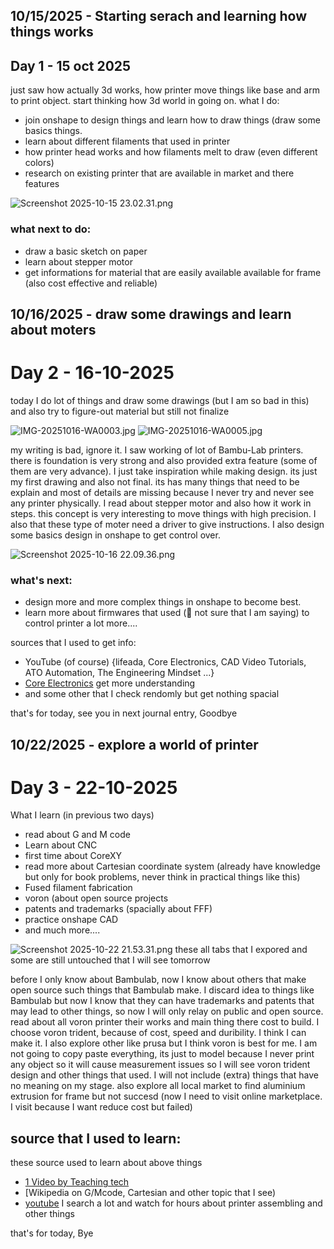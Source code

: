 <!--
  ===================    !!READ THIS NOTICE!!   ====================
  DO NOT edit this file manually. Your changes WILL BE OVERWRITTEN!
  This journal is auto generated and updated by Hack Club Blueprint.
  To edit this file, please edit your journal entries on Blueprint.
  ==================================================================
-->

## 10/15/2025 - Starting serach and learning how things works  

## Day 1 - 15 oct 2025

just saw how actually 3d works, how printer move things like base and arm to print object. start thinking how 3d world in going on. 
what I do:
- join onshape to design things and learn how to draw things (draw some basics things.
- learn about different filaments that used in printer
- how printer head works and how filaments melt to draw (even different colors)
- research on existing printer that are available in market and there features

![Screenshot 2025-10-15 23.02.31.png](https://blueprint.hackclub.com/user-attachments/blobs/proxy/eyJfcmFpbHMiOnsiZGF0YSI6MjUxNywicHVyIjoiYmxvYl9pZCJ9fQ==--a27eaca2232e02a1ab34df8c9f6849dd0af840e8/Screenshot%202025-10-15%2023.02.31.png)


### what next to do:
- draw a basic sketch on paper
- learn about stepper motor
- get informations for material that are easily available available for frame (also cost effective and reliable)
  

## 10/16/2025 - draw some drawings and learn about moters  

# Day 2 - 16-10-2025

today I do lot of things and draw some drawings (but I am so bad in this) and also try to figure-out material but still not finalize

![IMG-20251016-WA0003.jpg](https://blueprint.hackclub.com/user-attachments/blobs/proxy/eyJfcmFpbHMiOnsiZGF0YSI6MjUxMiwicHVyIjoiYmxvYl9pZCJ9fQ==--2d8ca2da5a45ece06bdac636ad5ca88c558a8bd1/IMG-20251016-WA0003.jpg)
![IMG-20251016-WA0005.jpg](https://blueprint.hackclub.com/user-attachments/blobs/proxy/eyJfcmFpbHMiOnsiZGF0YSI6MjUxMywicHVyIjoiYmxvYl9pZCJ9fQ==--b6ba965d53bf0d1444c7f5a1ecfe6261d49132c9/IMG-20251016-WA0005.jpg)

my writing is bad, ignore it. I saw working of lot of Bambu-Lab printers. there is foundation is very strong and also provided extra feature (some of them are very advance). I just take inspiration while making design. its just my first drawing and also not final. its has many things that need to be explain and most of details are missing because I never try and never see any printer physically. 
I read about stepper motor and also how it work in steps. this concept is very interesting to move things with high precision. I also that these type of moter need a driver to give instructions. 
I also design some basics design in onshape to get control over. 

![Screenshot 2025-10-16 22.09.36.png](https://blueprint.hackclub.com/user-attachments/blobs/proxy/eyJfcmFpbHMiOnsiZGF0YSI6MjUxNCwicHVyIjoiYmxvYl9pZCJ9fQ==--70a1b777c3377465a8afe5340240d063dafea4c7/Screenshot%202025-10-16%2022.09.36.png)


### what's next: 
- design more and more complex things in onshape to become best.
- learn more about firmwares that used (🤔 not sure that I am saying) to control printer
a lot more....

sources that I used to get info: 
- YouTube (of course) {lifeada, Core Electronics, CAD Video Tutorials, ATO Automation, The Engineering Mindset ...}
- [Core Electronics](https://core-electronics.com.au/guides/digital-electronics/servos-steppers-or-solenoids-choosing-an-actuator-to-move-your-project/)  get more understanding 
- and some other that I check rendomly but get nothing spacial

that's for today, see you in next journal entry,
Goodbye  

## 10/22/2025 - explore a world of printer  

# Day 3 - 22-10-2025

What I learn (in previous two days)
- read about G and M code
- Learn about CNC
- first time about CoreXY
- read more about Cartesian coordinate system (already have knowledge but only for book problems, never think in practical things like this)
- Fused filament fabrication
- voron (about open source projects
- patents and trademarks (spacially about FFF)
- practice onshape CAD
- and much more....

![Screenshot 2025-10-22 21.53.31.png](https://blueprint.hackclub.com/user-attachments/blobs/proxy/eyJfcmFpbHMiOnsiZGF0YSI6NDQ2NSwicHVyIjoiYmxvYl9pZCJ9fQ==--3281dba7677e0b5be5b01f9d7e4b9a5f7eede866/Screenshot%202025-10-22%2021.53.31.png)
these all tabs that I expored and some are still untouched that I will see tomorrow

before I only know about Bambulab, now I know about others that make open source such things that Bambulab make. I discard idea to things like Bambulab but now I know that they can have trademarks and patents that may lead to other things, so now I will only relay on public and open source.
read about all voron printer their works and main thing there cost to build.
I choose voron trident, because of cost, speed and duribility. I think I can make it. I also explore other like prusa but I think voron is best for me. I am not going to copy paste everything, its just to model because I never print any object so it will cause measurement issues so I will see voron trident design and other things that used. I will not include (extra) things that have no meaning on my stage. also explore all local market to find aluminium extrusion for frame but not succesd (now I need to visit online marketplace. I visit because I want reduce cost but failed)



## source that I used to learn:
these source used to learn about above things
- [1 Video by Teaching tech](https://www.youtube.com/@TeachingTech)
- [Wikipedia on G/Mcode, Cartesian and other topic that I see)
- [youtube](https://YouTube.com) I search a lot and watch for hours about printer assembling and other things

that's for today, 
Bye  

